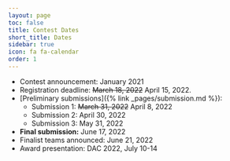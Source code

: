 ```yaml
---
layout: page
toc: false
title: Contest Dates
short_title: Dates
sidebar: true
icon: fa fa-calendar
order: 1
---
```



* Contest announcement: January 2021
* Registration deadline: <del>March 18, 2022</del> April 15, 2022.
* [Preliminary submissions]({% link _pages/submission.md %}): 
    * Submission 1: <del>March 31, 2022</del> April 8, 2022
    * Submission 2: April 30, 2022
    * Submission 3: May 31, 2022
* **Final submission:** June 17, 2022
* Finalist teams announced: June 21, 2022
* Award presentation: DAC 2022, July 10-14

